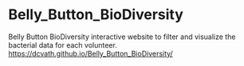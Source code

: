 # Belly_Button_BioDiversity
Belly Button BioDiversity interactive website to filter and visualize the bacterial data for each volunteer.
https://dcvath.github.io/Belly_Button_BioDiversity/
